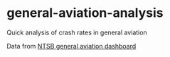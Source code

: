 # general-aviation-analysis
Quick analysis of crash rates in general aviation


Data from [NTSB general aviation dashboard](https://www.ntsb.gov/safety/data/Pages/GeneralAviationDashboard.aspx)